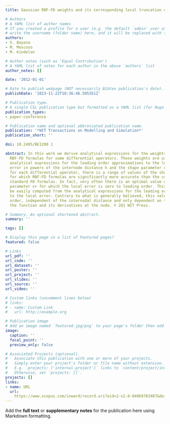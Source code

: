 ```yaml
---
title: Gaussian RBF-FD weights and its corresponding local truncation errors

# Authors
# A YAML list of author names
# If you created a profile for a user (e.g. the default `admin` user at `content/authors/admin/`), 
# write the username (folder name) here, and it will be replaced with their full name and linked to their profile.
authors:
- V. Bayona
- M. Moscoso
- M. Kindelan

# Author notes (such as 'Equal Contribution')
# A YAML list of notes for each author in the above `authors` list
author_notes: []

date: '2012-01-01'

# Date to publish webpage (NOT necessarily Bibtex publication's date).
publishDate: '2023-11-22T10:36:46.595351Z'

# Publication type.
# A single CSL publication type but formatted as a YAML list (for Hugo requirements).
publication_types:
- paper-conference

# Publication name and optional abbreviated publication name.
publication: '*WIT Transactions on Modelling and Simulation*'
publication_short: ''

doi: 10.2495/BE1200 1

abstract: In this work we derive analytical expressions for the weights of Gaussian
  RBF-FD formulas for some differential operators. These weights are used to derive
  analytical expressions for the leading order approximations to the local truncation
  error in powers of the internode distance h and the shape parameter ε. We show that
  for each differential operator, there is a range of values of the shape parameter
  for which RBF-FD formulas are significantly more accurate than the corresponding
  standard FD formulas. In fact, very often there is an optimal value of the shape
  parameter ε+ for which the local error is zero to leading order. This value can
  be easily computed from the analytical expressions for the leading order approximations
  to the local error. Contrary to what is generally believed, this value is, to leading
  order, independent of the internodal distance and only dependent on the value of
  the function and its derivatives at the node. © 201 WIT Press.

# Summary. An optional shortened abstract.
summary: ''

tags: []

# Display this page in a list of Featured pages?
featured: false

# Links
url_pdf: ''
url_code: ''
url_dataset: ''
url_poster: ''
url_project: ''
url_slides: ''
url_source: ''
url_video: ''

# Custom links (uncomment lines below)
# links:
# - name: Custom Link
#   url: http://example.org

# Publication image
# Add an image named `featured.jpg/png` to your page's folder then add a caption below.
image:
  caption: ''
  focal_point: ''
  preview_only: false

# Associated Projects (optional).
#   Associate this publication with one or more of your projects.
#   Simply enter your project's folder or file name without extension.
#   E.g. `projects: ['internal-project']` links to `content/project/internal-project/index.md`.
#   Otherwise, set `projects: []`.
projects: []
links:
- name: URL
  url: 
    https://www.scopus.com/inward/record.uri?eid=2-s2.0-84869783487&doi=10.2495%2fBE1200+1&partnerID=40&md5=0705992c9b68efe531a44ad820dce388
---
```


Add the **full text** or **supplementary notes** for the publication here using Markdown formatting.
